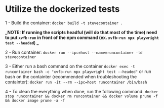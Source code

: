 # Utilize the dockerized tests

1 - Build the container: `docker build -t stevecontainer .`

**_NOTE: If running the scripts headful (will do that most of the time) need to put `xvfb-run` in front of the npm command (ex. `xvfb-run npx playwright test --headed`) _**

2 - Run container: `docker run --ipc=host --name=runcontainer -td stevecontainer`

3 - Either run a bash command on the container `docker exec -t runcontainer bash -c "xvfb-run npx playwright test --headed"`
or
run bash on the containter (recommended when troubleshooting the containter): `docker run -it --rm --ipc=host runcontainer /bin/bash`

4 - To clean the everything when done, run the following command: `docker stop runcontainer && docker rm runcontainer && docker volume prune -f && docker image prune -a -f`

